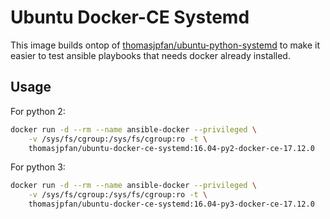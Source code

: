 # Ubuntu Docker-CE Systemd

This image builds ontop of [thomasjpfan/ubuntu-python-systemd](https://github.com/thomasjpfan/ubuntu-python-systemd) to make it easier to test ansible playbooks that needs docker already installed.

## Usage

For python 2:

```bash
docker run -d --rm --name ansible-docker --privileged \
    -v /sys/fs/cgroup:/sys/fs/cgroup:ro -t \
    thomasjpfan/ubuntu-docker-ce-systemd:16.04-py2-docker-ce-17.12.0
```

For python 3:

```bash
docker run -d --rm --name ansible-docker --privileged \
    -v /sys/fs/cgroup:/sys/fs/cgroup:ro -t \
    thomasjpfan/ubuntu-docker-ce-systemd:16.04-py3-docker-ce-17.12.0
```